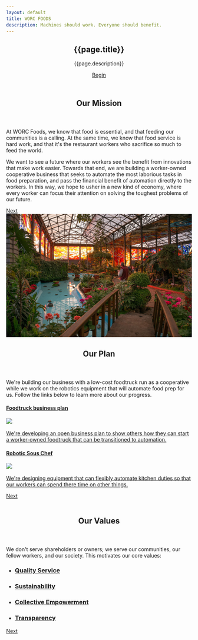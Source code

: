 ```yaml
---
layout: default
title: WORC FOODS
description: Machines should work. Everyone should benefit.
---
```

<section id="header">
    <header class="major">
        <h1>{{page.title}}</h1>
        <p>{{page.description}}</p>
        <a href="#one" class="button special scrolly" style="margin:20px;">Begin</a>
    </header>
    <!-- <div class="container">
        <ul class="actions">
            <li></li>
        </ul>
    </div> -->
</section>
<!-- One -->
<section id="one" class="main special">
    <div class="container">
        <!-- <span class="image fit primary"><img src="assets/images/pic01.jpg" alt="" /></span> -->
        <div class="content">
            <header class="major">
                <h2>Our Mission</h2>
            </header>
            <p>At WORC Foods, we know that food is essential, and that feeding our communities is a calling. At the same time, we know that food service is hard work, and that it's the restaurant workers who sacrifice so much to feed the world.
            </p>
            <p>We want to see a future where our workers see the benefit from innovations that make work easier. Towards that end, we are building a worker-owned cooperative business that seeks to automate the most laborious tasks in food preparation, and pass the financial benefit of automation directly to the workers.  In this way, we hope to usher in a new kind of economy, where every worker can focus their attention on solving the toughest problems of our future.</p>
        </div>
        <a href="#two" class="goto-next scrolly">Next</a>
    </div>
</section>

<!-- two -->
<section id="two" class="main special">
    <div class="container">
        <span class="image fit primary"><img src="assets/images/solarpunk.jpg" alt="" /></span>
        <div class="content">
            <header class="major">
                <h2>Our Plan</h2>
            </header>
            <p>We're building our business with a low-cost foodtruck run as a cooperative while we work on the robotics equipment that will automate food prep for us. Follow the links below to learn more about our progress. </p>
            <div>
                <h4><a href="plan">Foodtruck business plan</a></h4>
                <span class="image fit"><a href="plan"><img src="https://docs.google.com/drawings/d/e/2PACX-1vSMUadZeKCsSbOKKS-eImVG8PR-4NmoNO5tWgyFbqAebpQUf3T2Jd3-GlmqILig5zutbdGItDRDXMga/pub?w=1440&h=1080"/></a></span>
                <p><a href="plan">We're developing an open business plan to show others how they can start a worker-owned foodtruck that can be transitioned to automation.</a></p>
            </div>
            <div>
                <h4><a href="https://bonkerfield.org/su_chef/">Robotic Sous Chef</a></h4>
                <span class="image fit"><a href="https://bonkerfield.org/su_chef/"><img src="assets/images/suchef_slices.gif"/></a></span>
                <p><a href="https://bonkerfield.org/su_chef/">We're designing equipment that can flexibly automate kitchen duties so that our workers can spend there time on other things.</a></p>
            </div>
        </div>
        <a href="#footer" class="goto-next scrolly">Next</a>
    </div>
</section>

<!-- Three -->
<!-- <a href="">quality service</a>, <a href="">sustainable business practices</a>, <a href="">investment in our community</a>, and <a href="">transparency in our operations</a>. -->
<section id="three" class="main special">
    <div class="container">
        <span class="image fit primary"><img src="assets/images/pic03.jpg" alt="" /></span>
        <div class="content">
            <header class="major">
                <h2>Our Values</h2>
            </header>
            <p>We don't serve shareholders or owners; we serve our communities, our fellow workers, and our society. This motivates our core values: </p>
            <ul class="icons-grid">
                <li>
                    <a href="#"><span class="icon major fa-heart"></span></a>
                    <h3><a href="#">Quality Service</a></h3>
                </li>
                <li>
                    <a href="#"><span class="icon major fa-leaf"></span></a>
                    <h3><a href="#">Sustainability</a></h3>
                </li>
                <li>
                    <a href="#"><span class="icon major fa-hand-rock-o"></span></a>
                    <h3><a href="#">Collective Empowerment</a></h3>
                </li>
                <li>
                    <a href="#"><span class="icon major fa-search"></span></a>
                    <h3><a href="#">Transparency</a></h3>
                </li>
            </ul>
        </div>
        <a href="#three" class="goto-next scrolly">Next</a>
    </div>
</section>
